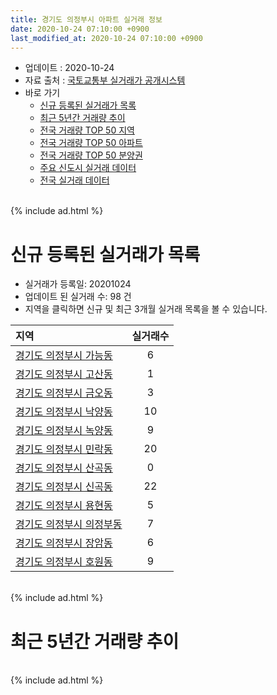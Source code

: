 ```yaml
---
title: 경기도 의정부시 아파트 실거래 정보
date: 2020-10-24 07:10:00 +0900
last_modified_at: 2020-10-24 07:10:00 +0900
---
```


* 업데이트 : 2020-10-24
* 자료 출처 : [국토교통부 실거래가 공개시스템](http://rt.molit.go.kr)
* 바로 가기
    * [신규 등록된 실거래가 목록](#신규-등록된-실거래가-목록)
    * [최근 5년간 거래량 추이](#최근-5년간-거래량-추이)
    * [전국 거래량 TOP 50 지역](https://inasie.github.io/apt-trade-info/최근-3개월-전국에서-가장-거래가-많이-발생한-지역)
    * [전국 거래량 TOP 50 아파트](https://inasie.github.io/apt-trade-info/최근-3개월-전국에서-가장-거래가-많이-발생한-아파트)
    * [전국 거래량 TOP 50 분양권](https://inasie.github.io/apt-trade-info/최근-3개월-전국에서-가장-거래가-많이-발생한-분양권)
    * [주요 신도시 실거래 데이터](https://inasie.github.io/apt-trade-info/주요-신도시)
    * [전국 실거래 데이터](https://inasie.github.io/apt-trade-info/전국)

<br>
{% include ad.html %}
<br>

# 신규 등록된 실거래가 목록
* 실거래가 등록일: 20201024
* 업데이트 된 실거래 수: 98 건
* 지역을 클릭하면 신규 및 최근 3개월 실거래 목록을 볼 수 있습니다.


|지역|실거래수|
|:---|:---:|
|[경기도 의정부시 가능동](https://inasie.github.io/apt-trade-info/경기도-의정부시-가능동)|6|
|[경기도 의정부시 고산동](https://inasie.github.io/apt-trade-info/경기도-의정부시-고산동)|1|
|[경기도 의정부시 금오동](https://inasie.github.io/apt-trade-info/경기도-의정부시-금오동)|3|
|[경기도 의정부시 낙양동](https://inasie.github.io/apt-trade-info/경기도-의정부시-낙양동)|10|
|[경기도 의정부시 녹양동](https://inasie.github.io/apt-trade-info/경기도-의정부시-녹양동)|9|
|[경기도 의정부시 민락동](https://inasie.github.io/apt-trade-info/경기도-의정부시-민락동)|20|
|[경기도 의정부시 산곡동](https://inasie.github.io/apt-trade-info/경기도-의정부시-산곡동)|0|
|[경기도 의정부시 신곡동](https://inasie.github.io/apt-trade-info/경기도-의정부시-신곡동)|22|
|[경기도 의정부시 용현동](https://inasie.github.io/apt-trade-info/경기도-의정부시-용현동)|5|
|[경기도 의정부시 의정부동](https://inasie.github.io/apt-trade-info/경기도-의정부시-의정부동)|7|
|[경기도 의정부시 장암동](https://inasie.github.io/apt-trade-info/경기도-의정부시-장암동)|6|
|[경기도 의정부시 호원동](https://inasie.github.io/apt-trade-info/경기도-의정부시-호원동)|9|


<br>
{% include ad.html %}
<br>

# 최근 5년간 거래량 추이


<div style="width:100%;">
    <canvas id="deal_progress" height="200"></canvas>
</div>

<script>
new Chart(document.getElementById("deal_progress"), {
    type: 'line',
    data: {
        labels: ['201510','201511','201512','201601','201602','201603','201604','201605','201606','201607','201608','201609','201610','201611','201612','201701','201702','201703','201704','201705','201706','201707','201708','201709','201710','201711','201712','201801','201802','201803','201804','201805','201806','201807','201808','201809','201810','201811','201812','201901','201902','201903','201904','201905','201906','201907','201908','201909','201910','201911','201912','202001','202002','202003','202004','202005','202006','202007','202008','202009','202010'],
        datasets: [{
            label: '매매',
            pointRadius: 1,
            data: [816, 527, 376, 398, 417, 686, 617, 604, 624, 625, 641, 655, 711, 391, 284, 227, 479, 520, 470, 603, 585, 600, 510, 444, 366, 326, 295, 524, 569, 660, 456, 486, 485, 525, 710, 839, 705, 478, 414, 383, 303, 438, 404, 455, 439, 596, 573, 622, 825, 708, 694, 664, 1192, 1066, 700, 882, 1332, 1040, 723, 670, 353],
            borderColor: "rgba(255, 201, 14, 1)",
            backgroundColor: "rgba(255, 201, 14, 0.5)",
            fill: false,
            lineTension: 0
        },{
            label: '전월세',
            pointRadius: 1,
            data: [553, 397, 455, 446, 516, 606, 546, 480, 454, 483, 584, 573, 562, 420, 396, 397, 575, 591, 386, 429, 412, 492, 509, 504, 507, 518, 490, 569, 475, 548, 385, 376, 362, 414, 466, 549, 628, 387, 442, 536, 554, 527, 428, 463, 478, 579, 620, 549, 633, 591, 571, 743, 708, 630, 572, 563, 589, 778, 1264, 461, 320],
            borderColor: "rgba(0, 141, 185, 1)",
            backgroundColor: "rgba(0, 141, 185, 0.5)",
            fill: false,
            lineTension: 0
        }
        ]
    },
    options: {
        responsive: true,
        title: {
            display: false
        },
        tooltips: {
            mode: 'index',
            intersect: false
        },
        hover: {
            mode: 'nearest',
            intersect: true
        },
        scales: {
            xAxes: [{
                display: true,
                scaleLabel: {
                    display: true,
                    labelString: '년/월'
                }
            }],
            yAxes: [{
                display: true,
                ticks: {
                    suggestedMin: 0,
                },
                scaleLabel: {
                    display: true,
                    labelString: '실거래 수'
                }
            }]
        }
    }
});

</script>


<br>
{% include ad.html %}
<br>

